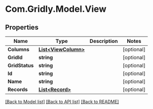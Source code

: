 
# Com.Gridly.Model.View

## Properties

Name | Type | Description | Notes
------------ | ------------- | ------------- | -------------
**Columns** | [**List&lt;ViewColumn&gt;**](ViewColumn.md) |  | [optional] 
**GridId** | **string** |  | [optional] 
**GridStatus** | **string** |  | [optional] 
**Id** | **string** |  | [optional] 
**Name** | **string** |  | [optional] 
**Records** | [**List&lt;Record&gt;**](Record.md) |  | [optional] 

[[Back to Model list]](../README.md#documentation-for-models)
[[Back to API list]](../README.md#documentation-for-api-endpoints)
[[Back to README]](../README.md)

